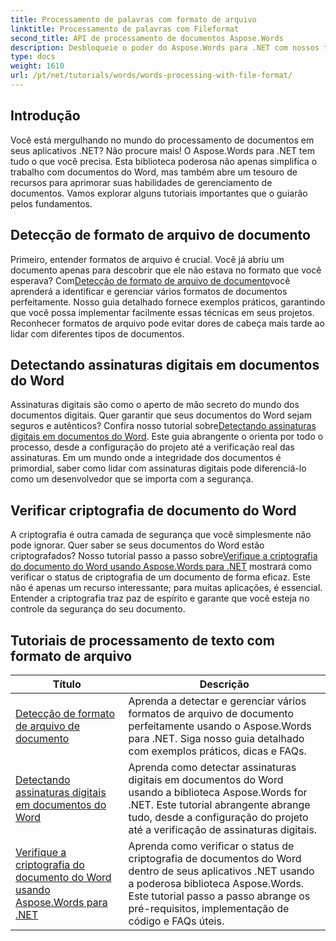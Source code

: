 ```yaml
---
title: Processamento de palavras com formato de arquivo
linktitle: Processamento de palavras com Fileformat
second_title: API de processamento de documentos Aspose.Words
description: Desbloqueie o poder do Aspose.Words para .NET com nossos tutoriais abrangentes sobre processamento de documentos, incluindo detecção de formato de arquivo e assinaturas digitais.
type: docs
weight: 1610
url: /pt/net/tutorials/words/words-processing-with-file-format/
---
```

## Introdução

Você está mergulhando no mundo do processamento de documentos em seus aplicativos .NET? Não procure mais! O Aspose.Words para .NET tem tudo o que você precisa. Esta biblioteca poderosa não apenas simplifica o trabalho com documentos do Word, mas também abre um tesouro de recursos para aprimorar suas habilidades de gerenciamento de documentos. Vamos explorar alguns tutoriais importantes que o guiarão pelos fundamentos.

## Detecção de formato de arquivo de documento

 Primeiro, entender formatos de arquivo é crucial. Você já abriu um documento apenas para descobrir que ele não estava no formato que você esperava? Com[Detecção de formato de arquivo de documento](./document-file-format-detection/)você aprenderá a identificar e gerenciar vários formatos de documentos perfeitamente. Nosso guia detalhado fornece exemplos práticos, garantindo que você possa implementar facilmente essas técnicas em seus projetos. Reconhecer formatos de arquivo pode evitar dores de cabeça mais tarde ao lidar com diferentes tipos de documentos. 

## Detectando assinaturas digitais em documentos do Word

 Assinaturas digitais são como o aperto de mão secreto do mundo dos documentos digitais. Quer garantir que seus documentos do Word sejam seguros e autênticos? Confira nosso tutorial sobre[Detectando assinaturas digitais em documentos do Word](./detecting-digital-signatures/). Este guia abrangente o orienta por todo o processo, desde a configuração do projeto até a verificação real das assinaturas. Em um mundo onde a integridade dos documentos é primordial, saber como lidar com assinaturas digitais pode diferenciá-lo como um desenvolvedor que se importa com a segurança.

## Verificar criptografia de documento do Word

 A criptografia é outra camada de segurança que você simplesmente não pode ignorar. Quer saber se seus documentos do Word estão criptografados? Nosso tutorial passo a passo sobre[Verifique a criptografia do documento do Word usando Aspose.Words para .NET](./verify-word-document-encryption/) mostrará como verificar o status de criptografia de um documento de forma eficaz. Este não é apenas um recurso interessante; para muitas aplicações, é essencial. Entender a criptografia traz paz de espírito e garante que você esteja no controle da segurança do seu documento.

 ## Tutoriais de processamento de texto com formato de arquivo
| Título | Descrição |
| --- | --- |
| [Detecção de formato de arquivo de documento](./document-file-format-detection/) | Aprenda a detectar e gerenciar vários formatos de arquivo de documento perfeitamente usando o Aspose.Words para .NET. Siga nosso guia detalhado com exemplos práticos, dicas e FAQs. |
| [Detectando assinaturas digitais em documentos do Word](./detecting-digital-signatures/) | Aprenda como detectar assinaturas digitais em documentos do Word usando a biblioteca Aspose.Words for .NET. Este tutorial abrangente abrange tudo, desde a configuração do projeto até a verificação de assinaturas digitais. |
| [Verifique a criptografia do documento do Word usando Aspose.Words para .NET](./verify-word-document-encryption/) | Aprenda como verificar o status de criptografia de documentos do Word dentro de seus aplicativos .NET usando a poderosa biblioteca Aspose.Words. Este tutorial passo a passo abrange os pré-requisitos, implementação de código e FAQs úteis. |